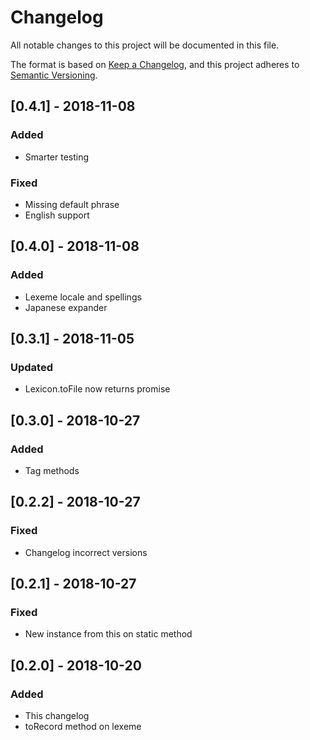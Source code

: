 # Changelog
All notable changes to this project will be documented in this file.

The format is based on [Keep a Changelog](https://keepachangelog.com/en/1.0.0/),
and this project adheres to [Semantic Versioning](https://semver.org/spec/v2.0.0.html).

## [0.4.1] - 2018-11-08
### Added
- Smarter testing
### Fixed
- Missing default phrase
- English support

## [0.4.0] - 2018-11-08
### Added
- Lexeme locale and spellings
- Japanese expander

## [0.3.1] - 2018-11-05
### Updated
- Lexicon.toFile now returns promise

## [0.3.0] - 2018-10-27
### Added
- Tag methods

## [0.2.2] - 2018-10-27
### Fixed
- Changelog incorrect versions

## [0.2.1] - 2018-10-27
### Fixed
- New instance from this on static method

## [0.2.0] - 2018-10-20
### Added
- This changelog
- toRecord method on lexeme
